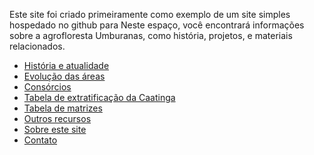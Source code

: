 Este site foi criado primeiramente como exemplo de um site simples hospedado no github para 
Neste espaço, você encontrará informações sobre a agrofloresta Umburanas, como história, projetos, e materiais relacionados.

- [História e atualidade](historia.md)
- [Evolução das áreas](evolucao.md)
- [Consórcios](consorcios.md)
- [Tabela de extratificação da Caatinga](tabelas/algumas_matrizes_para_utilizar_na_caatinga.md)
- [Tabela de matrizes](tabelas/matrizes_umburanas.md)
- [Outros recursos](recursos.md)
- [Sobre este site](sobre.md)
- [Contato](contato.md)
